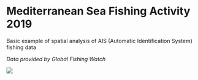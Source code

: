 # Mediterranean Sea Fishing Activity 2019

Basic example of spatial analysis of AIS (Automatic Identification System) fishing data

*Data provided by Global Fishing Watch*

![](output/Map_Other_trawl_longline_2019.png)
